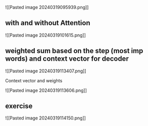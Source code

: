 ![[Pasted image 20240319095939.png]]

## with and without Attention

![[Pasted image 20240319101615.png]]

## weighted sum based on the step (most imp words) and context vector for decoder

![[Pasted image 20240319113407.png]]

Context vector and weights

![[Pasted image 20240319113606.png]]
## exercise

![[Pasted image 20240319114150.png]]